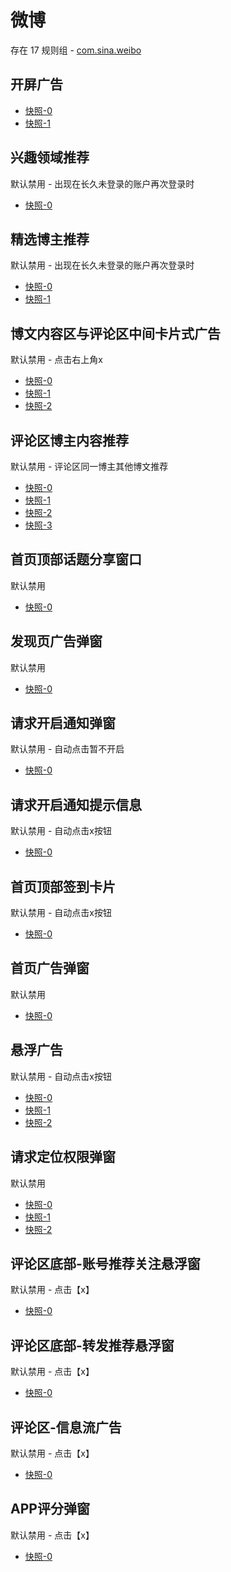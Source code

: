 # 微博

存在 17 规则组 - [com.sina.weibo](/src/apps/com.sina.weibo.ts)

## 开屏广告

- [快照-0](https://i.gkd.li/import/12782355)
- [快照-1](https://i.gkd.li/import/13194049)

## 兴趣领域推荐

默认禁用 - 出现在长久未登录的账户再次登录时

- [快照-0](https://i.gkd.li/import/12531405)

## 精选博主推荐

默认禁用 - 出现在长久未登录的账户再次登录时

- [快照-0](https://i.gkd.li/import/12531433)
- [快照-1](https://i.gkd.li/import/12531434)

## 博文内容区与评论区中间卡片式广告

默认禁用 - 点击右上角x

- [快照-0](https://i.gkd.li/import/12673043)
- [快照-1](https://i.gkd.li/import/13635551)
- [快照-2](https://i.gkd.li/import/12673051)

## 评论区博主内容推荐

默认禁用 - 评论区同一博主其他博文推荐

- [快照-0](https://i.gkd.li/import/12674498)
- [快照-1](https://i.gkd.li/import/13035647)
- [快照-2](https://i.gkd.li/import/12674511)
- [快照-3](https://i.gkd.li/import/12929591)

## 首页顶部话题分享窗口

默认禁用

- [快照-0](https://i.gkd.li/import/12705972)

## 发现页广告弹窗

默认禁用

- [快照-0](https://i.gkd.li/import/12705974)

## 请求开启通知弹窗

默认禁用 - 自动点击暂不开启

- [快照-0](https://i.gkd.li/import/12705979)

## 请求开启通知提示信息

默认禁用 - 自动点击x按钮

- [快照-0](https://i.gkd.li/import/12705986)

## 首页顶部签到卡片

默认禁用 - 自动点击x按钮

- [快照-0](https://i.gkd.li/import/12749876)

## 首页广告弹窗

默认禁用

- [快照-0](https://i.gkd.li/import/12750090)

## 悬浮广告

默认禁用 - 自动点击x按钮

- [快照-0](https://i.gkd.li/import/12750118)
- [快照-1](https://i.gkd.li/import/13206775)
- [快照-2](https://i.gkd.li/import/13206841)

## 请求定位权限弹窗

默认禁用

- [快照-0](https://i.gkd.li/import/13218093)
- [快照-1](https://i.gkd.li/import/13003311)
- [快照-2](https://i.gkd.li/import/13255595)

## 评论区底部-账号推荐关注悬浮窗

默认禁用 - 点击【x】

- [快照-0](https://i.gkd.li/import/13482954)

## 评论区底部-转发推荐悬浮窗

默认禁用 - 点击【x】

- [快照-0](https://i.gkd.li/import/13482960)

## 评论区-信息流广告

默认禁用 - 点击【x】

- [快照-0](https://i.gkd.li/import/13632175)

## APP评分弹窗

默认禁用 - 点击【x】

- [快照-0](https://i.gkd.li/import/13620220)
